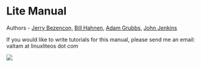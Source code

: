 Lite Manual
================

Authors - [Jerry Bezencon,](https://github.com/linuxlite/) [Bill Hahnen,](https://github.com/gold-finger/) [Adam Grubbs,](https://github.com/argrubbs/) [John Jenkins](https://github.com/shaggytwodope/)

If you would like to write tutorials for this manual,
please send me an email: valtam at linuxliteos dot com

![](https://i.imgur.com/6ExrxBq.png)
